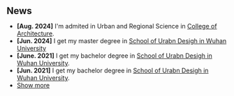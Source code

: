 <h2 style="margin: 60px 0px 10px;">News</h2>

<ul>
<li><strong>[Aug. 2024]</strong> I'm admited in Urban and Regional Science in <a href="https://www.arch.tamu.edu/">College of Architecture</a>.</li>
<li><strong>[Jun. 2024]</strong> I get my master degree in <a href="https://sud.whu.edu.cn/"> School of Urabn Desigh in Wuhan University</a><li><strong>[June. 2021]</strong> I get my bachelor degree in <a href="https://sud.whu.edu.cn/"> School of Urabn Desigh in Wuhan University</a>.</li>
<li><strong>[Jun. 2021]</strong> I get my bachelor degree in <a href="https://sud.whu.edu.cn/"> School of Urabn Desigh in Wuhan University</a>.</li>


<li> <a href="#" onclick="toggleVis(this); return false;">Show more</a> </li>
<div id="newsmore" style="display:none"> 
  <li><strong>[Jun. 2021]</strong> I get my bachelor degree in <a href="https://sud.whu.edu.cn/"> School of Urabn Desigh in Wuhan University</a>.</li>

 
</div>

</ul>
